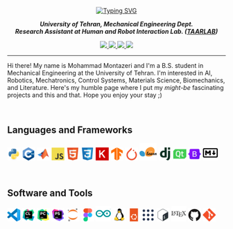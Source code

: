 <div>
<p align="center">
<a href="https://git.io/typing-svg"><img src="https://readme-typing-svg.demolab.com?font=Fira+Code&duration=1000&pause=1000&color=38C2FF&center=true&vCenter=true&random=false&width=635&lines=Mohammad+Montazeri;Mechanical+Engineer+%26+Programmer" alt="Typing SVG" /></a>
</p>
</div>

<div>
  <p align="center"><b><i>
    University of Tehran, Mechanical Engineering Dept. <br>
    Research Assistant at Human and Robot Interaction Lab. (<a href="https://taarlab.com/">TAARLAB</a>)
  </p></b></i>
</div>

<div>
  <p align="center">
    <a href="mailto:mohammadmontazeri313@gmail.com">
      <img src="https://img.shields.io/badge/Email-white?style=flat-square&logo=gmail&logoColor=white&color=black">
    </a>  
    <a href="https://www.linkedin.com/in/mohammad-montazeri-90ba55249/">
      <img src="https://img.shields.io/badge/LinkedIn-white?style=flat-square&logo=linkedin&logoColor=white&color=black">
    </a>  
    <a href='https://t.me/MohammadSaeed/'>
        <img src='https://img.shields.io/badge/Telegram-white?style=flat-square&logo=telegram&logoColor=white&color=black'>
    </a>
    <a href='https://www.instagram.com/mimsaeedmim/'>
        <img src='https://img.shields.io/badge/Instagram-white?style=flat-square&logo=instagram&logoColor=white&color=black'>
    </a>
  </p>
</div>

---

Hi there! My name is Mohammad Montazeri and I'm a B.S. student in Mechanical Engineering at the University of Tehran. I'm interested in AI, Robotics, Mechatronics, Control Systems, Materials Science, Biomechanics, and Literature. Here's my humble page where I put my _might-be_ fascinating projects and this and that. Hope you enjoy your stay ;)

</br>  

## Languages and Frameworks
<img src = 'https://github.com/devicons/devicon/blob/master/icons/python/python-original.svg' width='30'/> <img src = 'https://github.com/devicons/devicon/blob/master/icons/cplusplus/cplusplus-original.svg' width='30'/>
<img src = 'https://github.com/devicons/devicon/blob/master/icons/matlab/matlab-original.svg' width='30'/>
<img src = 'https://github.com/devicons/devicon/blob/master/icons/javascript/javascript-original.svg' width='30'/>
<img src = 'https://github.com/devicons/devicon/blob/master/icons/html5/html5-original.svg' width='30'/>
<img src = 'https://github.com/devicons/devicon/blob/master/icons/css3/css3-original.svg' width='30'/>
<img src = 'https://github.com/devicons/devicon/blob/master/icons/keras/keras-original.svg' width='30'/>
<img src = 'https://github.com/devicons/devicon/blob/master/icons/tensorflow/tensorflow-original.svg' width='30'/>
<img src = 'https://github.com/devicons/devicon/blob/master/icons/pytorch/pytorch-original.svg' width='30'/>
<img src = 'https://github.com/devicons/devicon/blob/master/icons/scikitlearn/scikitlearn-original.svg' width='40'/>
<img src = 'https://github.com/devicons/devicon/blob/master/icons/django/django-plain.svg' width='30'/>
<img src = 'https://github.com/devicons/devicon/blob/master/icons/qt/qt-original.svg' width='30'/>
<img src = 'https://github.com/devicons/devicon/blob/master/icons/bootstrap/bootstrap-original.svg' width='30'/>
<img src = 'https://github.com/devicons/devicon/blob/master/icons/markdown/markdown-original.svg' width='35'/>

</br>  

## Software and Tools 
<img src = 'https://github.com/devicons/devicon/blob/master/icons/vscode/vscode-original.svg' width='30'/> <img src = 'https://github.com/devicons/devicon/blob/master/icons/clion/clion-original.svg' width='30'/>
<img src = 'https://github.com/devicons/devicon/blob/master/icons/pycharm/pycharm-original.svg' width='30'/>
<img src = 'https://github.com/devicons/devicon/blob/master/icons/phpstorm/phpstorm-original.svg' width='30'/>
<img src = 'https://github.com/devicons/devicon/blob/master/icons/jupyter/jupyter-original.svg' width='30'/>
<img src = 'https://github.com/devicons/devicon/blob/master/icons/figma/figma-original.svg' width='30'/>
<img src = 'https://github.com/devicons/devicon/blob/master/icons/arduino/arduino-original.svg' width='35'/>
<img src = 'https://github.com/devicons/devicon/blob/master/icons/linux/linux-original.svg' width='30'/>
<img src = 'https://github.com/devicons/devicon/blob/master/icons/ubuntu/ubuntu-original.svg' width='30'/>
<img src = 'https://github.com/devicons/devicon/blob/master/icons/ros/ros-original.svg' width='30'/>
<img src = 'https://github.com/devicons/devicon/blob/master/icons/bash/bash-original.svg' width='30'/>
<img src = 'https://github.com/devicons/devicon/blob/master/icons/latex/latex-original.svg' width='35'/>
<img src = 'https://github.com/devicons/devicon/blob/master/icons/github/github-original.svg' width='30'/>
<img src = 'https://github.com/devicons/devicon/blob/master/icons/git/git-original.svg' width='30'/>
<!-- <img src = 'https://github.com/devicons/devicon/blob/master/icons/numpy/numpy-original.svg' width='30'/>
<img src = 'https://github.com/devicons/devicon/blob/master/icons/pandas/pandas-original.svg' width='30'/>
<img src = 'https://github.com/devicons/devicon/blob/master/icons/matplotlib/matplotlib-original.svg' width='30'/> -->
